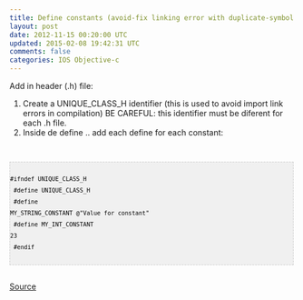 ```yaml
---
title: Define constants (avoid-fix linking error with duplicate-symbol error)
layout: post
date: 2012-11-15 00:20:00 UTC
updated: 2015-02-08 19:42:31 UTC
comments: false
categories: IOS Objective-c
---
```

Add in header (.h) file:<br /><ol><li>Create a UNIQUE_CLASS_H identifier (this is used to avoid import link errors in compilation) BE CAREFUL: this identifier must be diferent for each .h file.</li><li>Inside de define .. add each define for each constant:</li></ol><br /><pre style="background-image: URL(http://2.bp.blogspot.com/_z5ltvMQPaa8/SjJXr_U2YBI/AAAAAAAAAAM/46OqEP32CJ8/s320/codebg.gif); background: #f0f0f0; border: 1px dashed #CCCCCC; color: black; font-family: arial; font-size: 12px; height: auto; line-height: 20px; overflow: auto; padding: 0px; text-align: left; width: 99%;"><code style="color: black; word-wrap: normal;"> #ifndef UNIQUE_CLASS_H  <br /> #define UNIQUE_CLASS_H  <br />   #define MY_STRING_CONSTANT @"Value for constant"  <br />   #define MY_INT_CONSTANT 23  <br /> #endif  <br /></code></pre><br /><b><span class="Apple-style-span" style="font-weight: normal;"><a href="http://stackoverflow.com/questions/3077426/objective-c-linking-error-with-duplicate-symbol-error" target="_blank">Source</a></span></b>